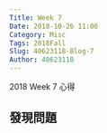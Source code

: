 ```yaml
---
Title: Week 7
Date: 2018-10-26 11:00
Category: Misc
Tags: 2018Fall
Slug: 40623118-Blog-7
Author: 40623118
---
```


2018 Week 7 心得

<!-- PELICAN_END_SUMMARY -->

發現問題
----

